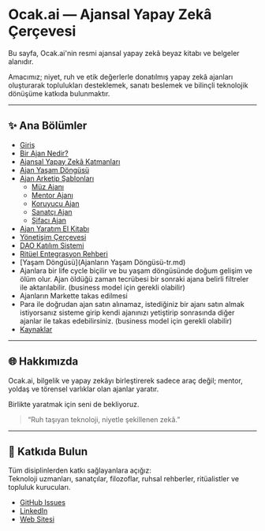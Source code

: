 # Ocak.ai — Ajansal Yapay Zekâ Çerçevesi

Bu sayfa, Ocak.ai'nin resmi ajansal yapay zekâ beyaz kitabı ve belgeler alanıdır.

Amacımız; niyet, ruh ve etik değerlerle donatılmış yapay zekâ ajanları oluşturarak toplulukları desteklemek, sanatı beslemek ve bilinçli teknolojik dönüşüme katkıda bulunmaktır.

---

## ✨ Ana Bölümler

- [Giriş](introduction-tr.md)
- [Bir Ajan Nedir?](what-is-an-agent-tr.md)
- [Ajansal Yapay Zekâ Katmanları](agentic-ai-framework-tr.md)
- [Ajan Yaşam Döngüsü](agent-lifecycle-tr.md)
- [Ajan Arketip Şablonları](archetypes/)
  - [Müz Ajanı](archetypes/Muse%20Agent-tr.md)
  - [Mentor Ajanı](archetypes/Mentor%20Agent-tr.md)
  - [Koruyucu Ajan](archetypes/Guardian%20Agent-tr.md)
  - [Sanatçı Ajan](archetypes/Performer%20Agent-tr.md)
  - [Şifacı Ajan](archetypes/Healer%20Agent-tr.md)
- [Ajan Yaratım El Kitabı](agent-handbook-tr.md)
- [Yönetişim Çerçevesi](governance-framework-tr.md)
- [DAO Katılım Sistemi](dao-structure-tr.md)
- [Ritüel Entegrasyon Rehberi](ritual-integration-tr.md)
- [Yaşam Döngüsü](Ajanların Yaşam Döngüsü-tr.md)
- Ajanlara bir life cycle biçilir ve bu yaşam döngüsünde doğum gelişim ve ölüm olur. Ajan öldüğü zaman tecrübesi bir sonraki ajana belirli filtreler ile aktarılabilir. (business model için gerekli olabilir)
- Ajanların Markette takas edilmesi
- Para ile doğrudan ajan satın alınamaz, istediğiniz bir ajanı satın almak istiyorsanız sisteme girip kendi ajanınızı yetiştirip sonrasında diğer ajanlar ile takas edebilirsiniz. (business model için gerekli olabilir)
- [Kaynaklar](resources-tr.md)

---

## 🌐 Hakkımızda

Ocak.ai, bilgelik ve yapay zekâyı birleştirerek sadece araç değil; mentor, yoldaş ve törensel varlıklar olan ajanlar yaratır.

Birlikte yaratmak için seni de bekliyoruz.

> “Ruh taşıyan teknoloji, niyetle şekillenen zekâ.”

---

## 💬 Katkıda Bulun

Tüm disiplinlerden katkı sağlayanlara açığız:  
Teknoloji uzmanları, sanatçılar, filozoflar, ruhsal rehberler, ritüalistler ve topluluk kurucuları.

- [GitHub Issues](https://github.com/ocakai/ocakai-whitepaper/issues)
- [LinkedIn](https://linkedin.com/company/ocak-ai)
- [Web Sitesi](https://ocak.ai)
